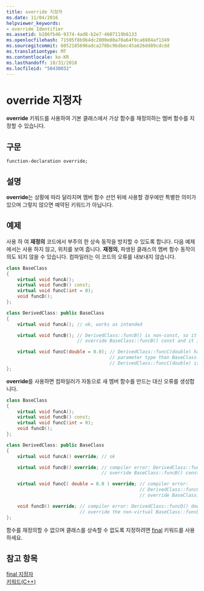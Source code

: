 ```yaml
---
title: override 지정자
ms.date: 11/04/2016
helpviewer_keywords:
- override Identifier
ms.assetid: b286fb46-9374-4ad8-b2e7-4607119b6133
ms.openlocfilehash: 71505f8b9b4dc2800e80a78a64f0ca6984af1349
ms.sourcegitcommit: 6052185696adca270bc9bdbec45a626dd89cdcdd
ms.translationtype: MT
ms.contentlocale: ko-KR
ms.lasthandoff: 10/31/2018
ms.locfileid: "50430032"
---
```

# <a name="override-specifier"></a>override 지정자

**override** 키워드를 사용하여 기본 클래스에서 가상 함수를 재정의하는 멤버 함수를 지정할 수 있습니다.

## <a name="syntax"></a>구문

```
function-declaration override;
```

## <a name="remarks"></a>설명

**override**는 상황에 따라 달라지며 멤버 함수 선언 뒤에 사용할 경우에만 특별한 의미가 있으며 그렇지 않으면 예약된 키워드가 아닙니다.

## <a name="example"></a>예제

사용 하 여 **재정의** 코드에서 부주의 한 상속 동작을 방지할 수 있도록 합니다. 다음 예제에서는 사용 하지 않고, 위치를 보여 줍니다. **재정의**, 파생된 클래스의 멤버 함수 동작이 의도 되지 않을 수 있습니다. 컴파일러는 이 코드의 오류를 내보내지 않습니다.

```cpp
class BaseClass
{
    virtual void funcA();
    virtual void funcB() const;
    virtual void funcC(int = 0);
    void funcD();
};

class DerivedClass: public BaseClass
{
    virtual void funcA(); // ok, works as intended

    virtual void funcB(); // DerivedClass::funcB() is non-const, so it does not
                          // override BaseClass::funcB() const and it is a new member function

    virtual void funcC(double = 0.0); // DerivedClass::funcC(double) has a different
                                      // parameter type than BaseClass::funcC(int), so
                                      // DerivedClass::funcC(double) is a new member function
};
```

**override**를 사용하면 컴파일러가 자동으로 새 멤버 함수를 만드는 대신 오류를 생성합니다.

```cpp
class BaseClass
{
    virtual void funcA();
    virtual void funcB() const;
    virtual void funcC(int = 0);
    void funcD();
};

class DerivedClass: public BaseClass
{
    virtual void funcA() override; // ok

    virtual void funcB() override; // compiler error: DerivedClass::funcB() does not
                                   // override BaseClass::funcB() const

    virtual void funcC( double = 0.0 ) override; // compiler error:
                                                 // DerivedClass::funcC(double) does not
                                                 // override BaseClass::funcC(int)

    void funcD() override; // compiler error: DerivedClass::funcD() does not
                           // override the non-virtual BaseClass::funcD()
};
```

함수를 재정의할 수 없으며 클래스를 상속할 수 없도록 지정하려면 [final](../cpp/final-specifier.md) 키워드를 사용하세요.

## <a name="see-also"></a>참고 항목

[final 지정자](../cpp/final-specifier.md)<br/>
[키워드(C++)](../cpp/keywords-cpp.md)